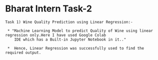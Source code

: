# Bharat Intern Task-2

    Task 1) Wine Quality Prediction using Linear Regression:-
   
     * "Machine Learning Model to predict Quality of Wine using linear regression only.Here I have used Google Colab
        IDE which has a Built-in Jupyter Notebook in it.."
       
     *  Hence, Linear Regression was successfully used to find the required output.
       
  

